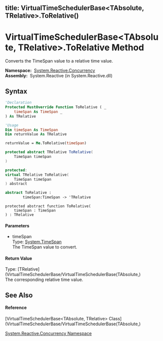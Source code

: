 title: VirtualTimeSchedulerBase<TAbsolute, TRelative>.ToRelative()
---
# VirtualTimeSchedulerBase\<TAbsolute, TRelative\>.ToRelative Method

Converts the TimeSpan value to a relative time value.

**Namespace:**  [System.Reactive.Concurrency](System.Reactive.Concurrency/System.Reactive.Concurrency)  
**Assembly:**  System.Reactive (in System.Reactive.dll)

## Syntax

```vb
'Declaration
Protected MustOverride Function ToRelative ( _
    timeSpan As TimeSpan _
) As TRelative
```

```vb
'Usage
Dim timeSpan As TimeSpan
Dim returnValue As TRelative

returnValue = Me.ToRelative(timeSpan)
```

```csharp
protected abstract TRelative ToRelative(
    TimeSpan timeSpan
)
```

```c++
protected:
virtual TRelative ToRelative(
    TimeSpan timeSpan
) abstract
```

```fsharp
abstract ToRelative : 
        timeSpan:TimeSpan -> 'TRelative 
```

```jscript
protected abstract function ToRelative(
    timeSpan : TimeSpan
) : TRelative
```

#### Parameters

- timeSpan  
  Type: [System.TimeSpan](https://msdn.microsoft.com/en-us/library/269ew577)  
  The TimeSpan value to convert.

#### Return Value

Type: [TRelative](VirtualTimeSchedulerBase/VirtualTimeSchedulerBase(TAbsolute,)  
The corresponding relative time value.

## See Also

#### Reference

[VirtualTimeSchedulerBase\<TAbsolute, TRelative\> Class](VirtualTimeSchedulerBase/VirtualTimeSchedulerBase(TAbsolute,)

[System.Reactive.Concurrency Namespace](System.Reactive.Concurrency/System.Reactive.Concurrency)
